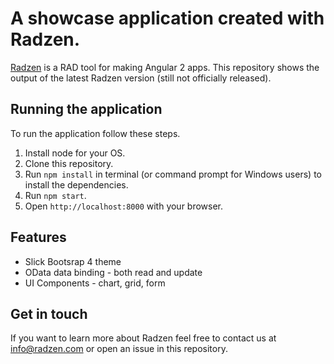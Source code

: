 # A showcase application created with Radzen.

[Radzen](http://www.radzen.com) is a RAD tool for making Angular 2 apps. This repository shows the output of the latest Radzen 
version (still not officially released).

## Running the application

To run the application follow these steps.

1. Install node for your OS.
2. Clone this repository.
3. Run `npm install` in terminal (or command prompt for Windows users) to install the dependencies.
4. Run `npm start`.
5. Open `http://localhost:8000` with your browser.

## Features

- Slick Bootsrap 4 theme
- OData data binding - both read and update
- UI Components - chart, grid, form

## Get in touch

If you want to learn more about Radzen feel free to contact us at [info@radzen.com](info@radzen.com) or open an issue in this repository.
